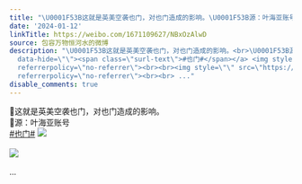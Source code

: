 ```yaml
---
title: "\U0001F53B这就是英美空袭也门，对也门造成的影响。\U0001F53B源：叶海亚账号#也门# [图片][图片]"
date: '2024-01-12'
linkTitle: https://weibo.com/1671109627/NBxOzAlwD
source: 包容万物恒河水的微博
description: "\U0001F53B这就是英美空袭也门，对也门造成的影响。<br>\U0001F53B源：叶海亚账号<br><a href=\"https://m.weibo.cn/search?containerid=231522type%3D1%26t%3D10%26q%3D%23%E4%B9%9F%E9%97%A8%23&amp;isnewpage=1\"
  data-hide=\"\"><span class=\"surl-text\">#也门#</span></a> <img style=\"\" src=\"https://tvax3.sinaimg.cn/large/639b1bfbgy1hlr74889w8j20k00zkdnu.jpg\"
  referrerpolicy=\"no-referrer\"><br><br><img style=\"\" src=\"https://tvax1.sinaimg.cn/large/639b1bfbgy1hlr747vrzhj20zu1krqkq.jpg\"
  referrerpolicy=\"no-referrer\"><br><br> ..."
disable_comments: true
---
```

🔻这就是英美空袭也门，对也门造成的影响。<br>🔻源：叶海亚账号<br><a href="https://m.weibo.cn/search?containerid=231522type%3D1%26t%3D10%26q%3D%23%E4%B9%9F%E9%97%A8%23&amp;isnewpage=1" data-hide=""><span class="surl-text">#也门#</span></a> <img style="" src="https://tvax3.sinaimg.cn/large/639b1bfbgy1hlr74889w8j20k00zkdnu.jpg" referrerpolicy="no-referrer"><br><br><img style="" src="https://tvax1.sinaimg.cn/large/639b1bfbgy1hlr747vrzhj20zu1krqkq.jpg" referrerpolicy="no-referrer"><br><br> ...